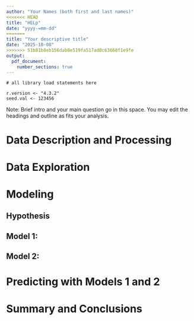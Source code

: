 ```yaml
---
author: "Your Names (both first and last names)"
<<<<<<< HEAD
title: "HELp"
date: "yyyy-=mm-dd"
=======
title: "Your descriptive title"
date: "2025-10-08"
>>>>>>> 51b81b8eb156dab8e519fa517ad0c63668f1e9fe
output:
  pdf_document:
    number_sections: true
---
```

```{r echo=FALSE, include=FALSE, message=FALSE}
# all library load statements here

r.version <- "4.3.2"
seed.val <- 123456
```

Note: Brief intro and your main question go in this space. You may edit the headings and outline as fits your analysis. 

# Data Description and Processing


# Data Exploration


# Modeling 


## Hypothesis


## Model 1:


## Model 2: 


# Predicting with Models 1 and 2


# Summary and Conclusions